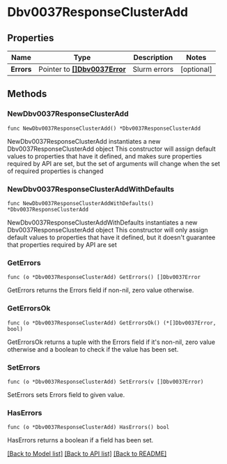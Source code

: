 # Dbv0037ResponseClusterAdd

## Properties

Name | Type | Description | Notes
------------ | ------------- | ------------- | -------------
**Errors** | Pointer to [**[]Dbv0037Error**](Dbv0037Error.md) | Slurm errors | [optional] 

## Methods

### NewDbv0037ResponseClusterAdd

`func NewDbv0037ResponseClusterAdd() *Dbv0037ResponseClusterAdd`

NewDbv0037ResponseClusterAdd instantiates a new Dbv0037ResponseClusterAdd object
This constructor will assign default values to properties that have it defined,
and makes sure properties required by API are set, but the set of arguments
will change when the set of required properties is changed

### NewDbv0037ResponseClusterAddWithDefaults

`func NewDbv0037ResponseClusterAddWithDefaults() *Dbv0037ResponseClusterAdd`

NewDbv0037ResponseClusterAddWithDefaults instantiates a new Dbv0037ResponseClusterAdd object
This constructor will only assign default values to properties that have it defined,
but it doesn't guarantee that properties required by API are set

### GetErrors

`func (o *Dbv0037ResponseClusterAdd) GetErrors() []Dbv0037Error`

GetErrors returns the Errors field if non-nil, zero value otherwise.

### GetErrorsOk

`func (o *Dbv0037ResponseClusterAdd) GetErrorsOk() (*[]Dbv0037Error, bool)`

GetErrorsOk returns a tuple with the Errors field if it's non-nil, zero value otherwise
and a boolean to check if the value has been set.

### SetErrors

`func (o *Dbv0037ResponseClusterAdd) SetErrors(v []Dbv0037Error)`

SetErrors sets Errors field to given value.

### HasErrors

`func (o *Dbv0037ResponseClusterAdd) HasErrors() bool`

HasErrors returns a boolean if a field has been set.


[[Back to Model list]](../README.md#documentation-for-models) [[Back to API list]](../README.md#documentation-for-api-endpoints) [[Back to README]](../README.md)


